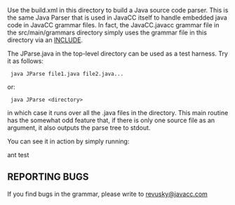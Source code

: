 Use the build.xml in this directory to build a Java source code parser. This is the same Java Parser that is
used in JavaCC itself to handle embedded java code in JavaCC grammar files. In fact, the JavaCC.javacc grammar file 
in the src/main/grammars directory simply uses the grammar file in this directory via an [INCLUDE](https://doku.javacc.com/doku.php?id=include).

The JParse.java in the top-level directory can be used as a test harness. Try it as follows:

     java JParse file1.java file2.java...

or:

     java JParse <directory>

in which case it runs over all the .java files in the directory. This main routine has the somewhat 
odd feature that, if there is only one source file as an argument, it also outputs the parse tree to stdout.

You can see it in action by simply running:

ant test

REPORTING BUGS
--------------

If you find bugs in the grammar, please write to revusky@javacc.com
